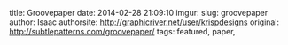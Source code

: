 title: Groovepaper
date: 2014-02-28 21:09:10
imgur: 
slug: groovepaper
author: Isaac
authorsite: http://graphicriver.net/user/krispdesigns
original: http://subtlepatterns.com/groovepaper/
tags: featured, paper,
